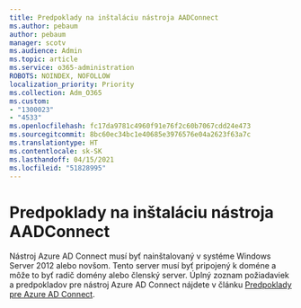 ```yaml
---
title: Predpoklady na inštaláciu nástroja AADConnect
ms.author: pebaum
author: pebaum
manager: scotv
ms.audience: Admin
ms.topic: article
ms.service: o365-administration
ROBOTS: NOINDEX, NOFOLLOW
localization_priority: Priority
ms.collection: Adm_O365
ms.custom:
- "1300023"
- "4533"
ms.openlocfilehash: fc17da9781c4960f91e76f2c60b7067cdd24e473
ms.sourcegitcommit: 8bc60ec34bc1e40685e3976576e04a2623f63a7c
ms.translationtype: HT
ms.contentlocale: sk-SK
ms.lasthandoff: 04/15/2021
ms.locfileid: "51828995"
---
```

# <a name="pre-requisites-for-installing-aadconnect"></a>Predpoklady na inštaláciu nástroja AADConnect

Nástroj Azure AD Connect musí byť nainštalovaný v systéme Windows Server 2012 alebo novšom. Tento server musí byť pripojený k doméne a môže to byť radič domény alebo členský server.  Úplný zoznam požiadaviek a predpokladov pre nástroj Azure AD Connect nájdete v článku [Predpoklady pre Azure AD Connect](https://docs.microsoft.com/azure/active-directory/hybrid/how-to-connect-install-prerequisites).
